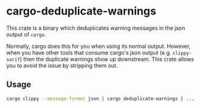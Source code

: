 # cargo-deduplicate-warnings

This crate is a binary which deduplicates warning messages in the json output of
`cargo`.

Normally, cargo does this for you when using its normal output. However, when
you have other tools that consume cargo's json output (e.g. `clippy-sarif`)
then the duplicate warnings show up downstream. This crate allows you to
avoid the issue by stripping them out.

## Usage
```bash
cargo clippy --message-format json | cargo deduplicate-warnings | ...
```
